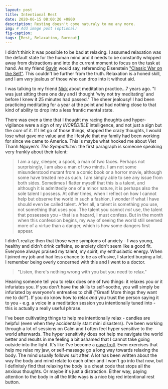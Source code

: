 ```yaml
---
layout: post
title: Intentional Rest
date: 2020-06-15 08:00:20 +0800
description: Resting doesn't come naturaly to me any more.
img: # Add image post (optional)
fig-caption: 
tags: [Rest, Relaxation, Burnout]
---
```


I didn't think it was possible to be bad at relaxing. I assumed relaxation was the default state for the human mind and it needs to be constantly whipped away from distractions and into the current moment to focus on the task at hand. As my friend [Gavin](https://www.youtube.com/channel/UCUHFOcfiUoYHhMhLNuY_dUg) would say, referencing Eisenstein ["Classic War on the Self"](https://soundcloud.com/charleseisenstein/war-against-self). This couldn't be further from the truth. Relaxation is a honed skill, and I am _very_ jealous of those who can drop into it without aid.

I was talking to my friend [Nick](https://mbatube.com/video/discover-the-pathway-of-nick-ritter-t-39-17) about meditation practice...7 years ago. "I was just sitting there one day and I thought 'why not try meditating' and before I knew it 25 minutes had passed." The sheer jealousy! I had been practicing meditating for a year at the point and had nothing close to that kind of ability to drop into a less frantic mental state.

There was even a time that I thought my racing thoughts and hyper-vigilance were a sign of my *INCREDIBLE* intelligence, and not just a sign but the *core* of it. If I let go of those things, stopped the crazy thoughts, I would lose what gave me value and the lifestyle that my family had been working for since we came to America. This is maybe what hooked me about Viet Thanh Nguyen's _The Sympathizer_: the first paragraph is someone speaking very frankly about their talent:

>I am a spy, sleeper, a spook, a man of two faces. Perhaps not surprisingly, I am also a man of two minds. I am not some misunderstood mutant from a comic book or a horror movie, although some have treated me as such. I am simply able to see any issue from both sides. Sometimes I flatter myself that this is a talent, and although it is admittedly one of a minor nature, it is perhaps also the sole talent I possess. At other times, when I reflect on how I cannot help but observe the world in such a fashion, I wonder if what I have should even be called talent. After all, a talent is something you use, not something that uses you. The talent you cannot *not* use, the talent that possesses you - that is a hazard, I must confess. But in the month when this confession begins, my way of seeing the world still seemed more of a virtue than a danger, which is how some dangers first appear.


I didn't realize then that those were symptoms of anxiety - I was young, healthy and didn't drink caffeine, so anxiety didn't seem like a good fit. Everyone always praised my talent, my spirit, my enthusiastic energy. When I joined my job and had less chance to be as effusive, I started burping a lot. I remember being overly concerned with this and I went to a doctor. 

>"Listen, there's nothing wrong with you but you need to relax."

Hearing someone tell you to relax does one of two things: it relaxes you or it infuriates you. If you don't have the skills to self-soothe, you will simply be infuriated by everyone's entreaties to chill ("Great! More things they want me to do!"). If you do know how to relax _and_ you trust the person saying it to you - e.g. a voice in a meditation session you intentionally tuned into - this is actually a really useful phrase.

I've been cultivating things to help me intentionally relax - candles are helpful (even when they accidentally start mini disasters). I've been working through a lot of sessions on Calm and I often feel hyper sensitive to the world afterwards. The hyper sensitivity does not help me navigate the world better and results in me feeling a bit ashamed that I cannot take going outside into the light. It's like I've become a [cave troll](https://en.wikipedia.org/wiki/Allegory_of_the_cave). Even exercises that help me relax my jaw, or self-massage go a long way towards relaxing the body. The mind usually follows suit after. A lot has been written about the way the body and mind relate to each other and I won't go into that now, but I definitely find that relaxing the body is a cheat code that stops all the anxious thoughts. Or maybe it's just a distraction. Either way, paying attention to the body in all the little ways is a nice big red intentional rest button.
